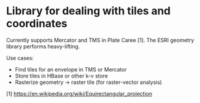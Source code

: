 Library for dealing with tiles and coordinates
==============================================

Currently supports Mercator and TMS in Plate Caree [1].
The ESRI geometry library performs heavy-lifting.

Use cases:
* Find tiles for an envelope in TMS or Mercator
* Store tiles in HBase or other k-v store
* Rasterize geometry -> raster tile (for raster-vector analysis)



[1] https://en.wikipedia.org/wiki/Equirectangular_projection
